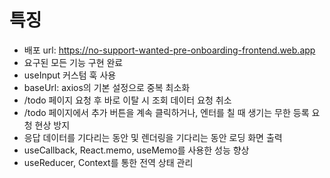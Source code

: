 # 특징

- 배포 url: https://no-support-wanted-pre-onboarding-frontend.web.app
- 요구된 모든 기능 구현 완료
- useInput 커스텀 훅 사용
- baseUrl: axios의 기본 설정으로 중복 최소화
- /todo 페이지 요청 후 바로 이탈 시 조회 데이터 요청 취소
- /todo 페이지에서 추가 버튼을 계속 클릭하거나, 엔터를 칠 때 생기는 무한 등록 요청 현상 방지
- 응답 데이터를 기다리는 동안 및 렌더링을 기다리는 동안 로딩 화면 출력
- useCallback, React.memo, useMemo를 사용한 성능 향상
- useReducer, Context를 통한 전역 상태 관리

